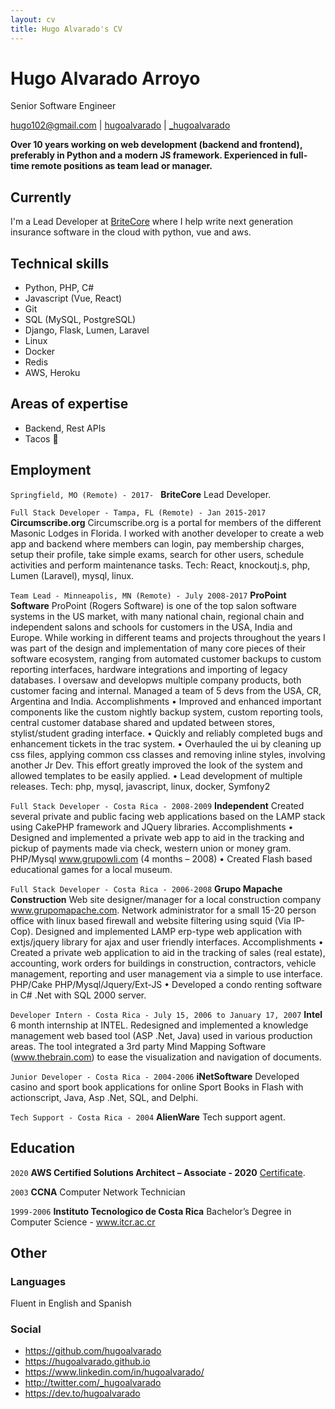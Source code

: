 ```yaml
---
layout: cv
title: Hugo Alvarado's CV
---
```

<!-- based on https://github.com/blmoore/md-cv -->

# Hugo Alvarado Arroyo
Senior Software Engineer

<div id="webaddress">
<a href="mailto:hugo102@gmail.com">hugo102@gmail.com</a>
|
<i class="fa fa-github"></i> <a href="http://github.com/hugoalvarado">hugoalvarado</a>
|
<i class="fa fa-twitter"></i> <a href="http://twitter.com/_hugoalvarado">_hugoalvarado</a>
</div>

__Over 10 years working on web development (backend and frontend), preferably in Python and a modern JS framework. Experienced in full-time remote positions as team lead or manager.__


## Currently

I'm a Lead Developer at [BriteCore](http://www.britecore.com/) where I help write next generation insurance software in the cloud with python, vue and aws.


## Technical skills

* Python, PHP, C#
* Javascript (Vue, React)
* Git
* SQL (MySQL, PostgreSQL)
* Django, Flask, Lumen, Laravel
* Linux
* Docker
* Redis
* AWS, Heroku

## Areas of expertise

* Backend, Rest APIs
* Tacos 🌮
  
## Employment

`Springfield, MO (Remote) - 2017- ` 
__BriteCore__ Lead Developer.

`Full Stack Developer - Tampa, FL (Remote) - Jan 2015-2017`
__Circumscribe.org__ Circumscribe.org is a portal for members of the different Masonic Lodges in Florida. I worked with another developer to create a web app and backend where members can login, pay membership charges, setup their profile, take simple exams, search for other users, schedule activities and perform maintenance tasks. Tech: React, knockoutj.s, php, Lumen (Laravel), mysql, linux.


`Team Lead - Minneapolis, MN (Remote) - July 2008-2017`
__ProPoint Software__ ProPoint (Rogers Software) is one of the top salon software systems in the US market, with many national chain, regional chain and independent salons and schools for customers in the USA, India and Europe. While working in different teams and projects throughout the years I was part of the design and implementation of many core pieces of their software ecosystem, ranging from automated customer backups to custom reporting interfaces, hardware integrations and importing of legacy databases. I oversaw and developws multiple company products, both customer facing and internal. Managed a team of 5 devs from the USA, CR, Argentina and India. Accomplishments • Improved and enhanced important components like the custom nightly backup system, custom reporting tools, central customer database shared and updated between stores, stylist/student grading interface. • Quickly and reliably completed bugs and enhancement tickets in the trac system. • Overhauled the ui by cleaning up css files, applying common css classes and removing inline styles, involving another Jr Dev. This effort greatly improved the look of the system and allowed templates to be easily applied. • Lead development of multiple releases. Tech: php, mysql, javascript, linux, docker, Symfony2

`Full Stack Developer - Costa Rica - 2008-2009`
__Independent__ Created several private and public facing web applications based on the LAMP stack using CakePHP framework and JQuery libraries. Accomplishments • Designed and implemented a private web app to aid in the tracking and pickup of payments made via check, western union or money gram. PHP/Mysql www.grupowli.com (4 months – 2008) • Created Flash based educational games for a local museum.

`Full Stack Developer - Costa Rica - 2006-2008`
__Grupo Mapache Construction__ Web site designer/manager for a local construction company www.grupomapache.com. Network administrator for a small 15-20 person office with linux based firewall and website filtering using squid (Via IP-Cop). Designed and implemented LAMP erp-type web application with extjs/jquery library for ajax and user friendly interfaces. Accomplishments • Created a private web application to aid in the tracking of sales (real estate), accounting, work orders for buildings in construction, contractors, vehicle management, reporting and user management via a simple to use interface. PHP/Cake PHP/Mysql/Jquery/Ext-JS • Developed a condo renting software in C# .Net with SQL 2000 server.

`Developer Intern - Costa Rica - July 15, 2006 to January 17, 2007`
__Intel__ 6 month internship at INTEL. Redesigned and implemented a knowledge management web based tool (ASP .Net, Java) used in various production areas. The tool integrated a 3rd party Mind Mapping Software (www.thebrain.com) to ease the visualization and navigation of documents.

`Junior Developer - Costa Rica - 2004-2006`
__iNetSoftware__ Developed casino and sport book applications for online Sport Books in Flash with actionscript, Java, Asp .Net, SQL, and Delphi.

`Tech Support - Costa Rica - 2004`
__AlienWare__ Tech support agent.


## Education

`2020`
__AWS Certified Solutions Architect – Associate - 2020__  [Certificate](https://www.youracclaim.com/badges/db60b566-df7a-40bb-99bc-b8a8177b8534/).

`2003`
__CCNA__ Computer Network Technician

`1999-2006`
__Instituto Tecnologico de Costa Rica__ Bachelor’s Degree in Computer Science - www.itcr.ac.cr

## Other

### Languages

Fluent in English and Spanish

### Social

- https://github.com/hugoalvarado
- https://hugoalvarado.github.io
- https://www.linkedin.com/in/hugoalvarado/
- http://twitter.com/_hugoalvarado
- https://dev.to/hugoalvarado


<!-- ### Footer

Last updated: 2020 -->

